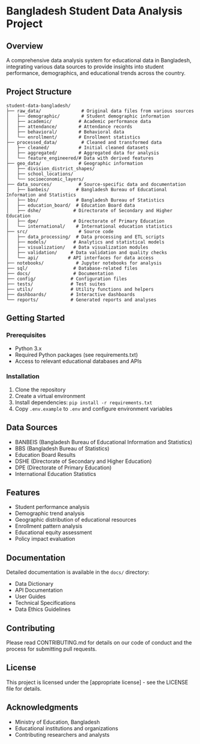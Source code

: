 # Bangladesh Student Data Analysis Project

## Overview
A comprehensive data analysis system for educational data in Bangladesh, integrating various data sources to provide insights into student performance, demographics, and educational trends across the country.

## Project Structure

```
student-data-bangladesh/
├── raw_data/               # Original data files from various sources
│   ├── demographic/        # Student demographic information
│   ├── academic/          # Academic performance data
│   ├── attendance/        # Attendance records
│   ├── behavioral/        # Behavioral data
│   └── enrollment/        # Enrollment statistics
├── processed_data/         # Cleaned and transformed data
│   ├── cleaned/           # Initial cleaned datasets
│   ├── aggregated/        # Aggregated data for analysis
│   └── feature_engineered/# Data with derived features
├── geo_data/              # Geographic information
│   ├── division_district_shapes/
│   ├── school_locations/
│   └── socioeconomic_layers/
├── data_sources/          # Source-specific data and documentation
│   ├── banbeis/          # Bangladesh Bureau of Educational Information and Statistics
│   ├── bbs/              # Bangladesh Bureau of Statistics
│   ├── education_board/  # Education Board data
│   ├── dshe/            # Directorate of Secondary and Higher Education
│   ├── dpe/             # Directorate of Primary Education
│   └── international/    # International education statistics
├── src/                   # Source code
│   ├── data_processing/  # Data processing and ETL scripts
│   ├── models/          # Analytics and statistical models
│   ├── visualization/   # Data visualization modules
│   ├── validation/     # Data validation and quality checks
│   └── api/           # API interfaces for data access
├── notebooks/            # Jupyter notebooks for analysis
├── sql/                 # Database-related files
├── docs/                # Documentation
├── config/             # Configuration files
├── tests/              # Test suites
├── utils/              # Utility functions and helpers
├── dashboards/         # Interactive dashboards
└── reports/            # Generated reports and analyses
```

## Getting Started

### Prerequisites
- Python 3.x
- Required Python packages (see requirements.txt)
- Access to relevant educational databases and APIs

### Installation
1. Clone the repository
2. Create a virtual environment
3. Install dependencies: `pip install -r requirements.txt`
4. Copy `.env.example` to `.env` and configure environment variables

## Data Sources
- BANBEIS (Bangladesh Bureau of Educational Information and Statistics)
- BBS (Bangladesh Bureau of Statistics)
- Education Board Results
- DSHE (Directorate of Secondary and Higher Education)
- DPE (Directorate of Primary Education)
- International Education Statistics

## Features
- Student performance analysis
- Demographic trend analysis
- Geographic distribution of educational resources
- Enrollment pattern analysis
- Educational equity assessment
- Policy impact evaluation

## Documentation
Detailed documentation is available in the `docs/` directory:
- Data Dictionary
- API Documentation
- User Guides
- Technical Specifications
- Data Ethics Guidelines

## Contributing
Please read CONTRIBUTING.md for details on our code of conduct and the process for submitting pull requests.

## License
This project is licensed under the [appropriate license] - see the LICENSE file for details.

## Acknowledgments
- Ministry of Education, Bangladesh
- Educational institutions and organizations
- Contributing researchers and analysts
